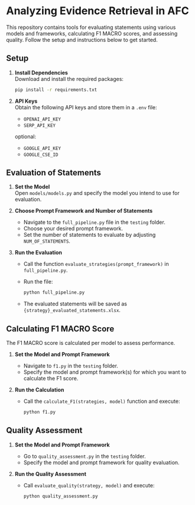 # Analyzing Evidence Retrieval in AFC

This repository contains tools for evaluating statements using various models and frameworks, calculating F1 MACRO scores, and assessing quality. Follow the setup and instructions below to get started.

## Setup

1. **Install Dependencies**  
   Download and install the required packages:
   ```bash
   pip install -r requirements.txt
   ```

2. **API Keys**  
   Obtain the following API keys and store them in a `.env` file:
   - `OPENAI_API_KEY`
   - `SERP_API_KEY`

   optional:
    - `GOOGLE_API_KEY`
    - `GOOGLE_CSE_ID`

## Evaluation of Statements

1. **Set the Model**  
   Open `models/models.py` and specify the model you intend to use for evaluation.

2. **Choose Prompt Framework and Number of Statements**  
   - Navigate to the `full_pipeline.py` file in the `testing` folder.
   - Choose your desired prompt framework.
   - Set the number of statements to evaluate by adjusting `NUM_OF_STATEMENTS`.

3. **Run the Evaluation**  
   - Call the function `evaluate_strategies(prompt_framework)` in `full_pipeline.py`.
   - Run the file:
     ```bash
     python full_pipeline.py
     ```

   - The evaluated statements will be saved as `{strategy}_evaluated_statements.xlsx`.

## Calculating F1 MACRO Score

The F1 MACRO score is calculated per model to assess performance.

1. **Set the Model and Prompt Framework**  
   - Navigate to `f1.py` in the `testing` folder.
   - Specify the model and prompt framework(s) for which you want to calculate the F1 score.

2. **Run the Calculation**  
   - Call the `calculate_F1(strategies, model)` function and execute:
     ```bash
     python f1.py
     ```

## Quality Assessment

1. **Set the Model and Prompt Framework**  
   - Go to `quality_assessment.py` in the `testing` folder.
   - Specify the model and prompt framework for quality evaluation.

2. **Run the Quality Assessment**  
   - Call `evaluate_quality(strategy, model)` and execute:
     ```bash
     python quality_assessment.py
     ```
